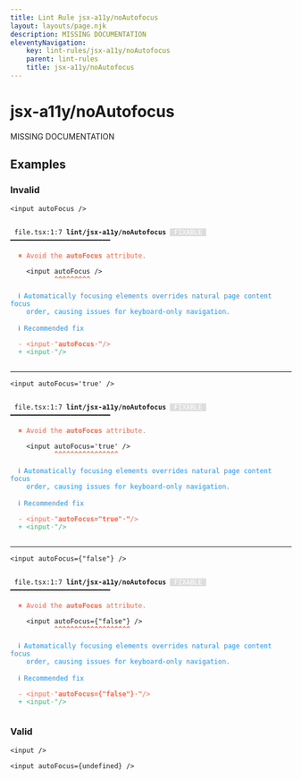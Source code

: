 ```yaml
---
title: Lint Rule jsx-a11y/noAutofocus
layout: layouts/page.njk
description: MISSING DOCUMENTATION
eleventyNavigation:
	key: lint-rules/jsx-a11y/noAutofocus
	parent: lint-rules
	title: jsx-a11y/noAutofocus
---
```


# jsx-a11y/noAutofocus

MISSING DOCUMENTATION

<!-- EVERYTHING BELOW IS AUTOGENERATED. SEE SCRIPTS FOLDER FOR UPDATE SCRIPTS hash(e203ecf2070ea1908010c74bf201f53d1eee8ea2) -->

## Examples
### Invalid
<pre class="language-text"><code class="language-text"><<span class="token attr-name">input</span> <span class="token attr-name">autoFocus</span> <span class="token operator">/</span>></code></pre>
<pre class="language-text"><code class="language-text">
 <span style="text-decoration-style: dotted;">file.tsx:1:7</span> <strong>lint/jsx-a11y/noAutofocus</strong> <span style="color: white; background-color: #ddd;"> FIXABLE </span> ━━━━━━━━━━━━━━━━━━━━━━━━━

  <strong><span style="color: Tomato;">✖ </span></strong><span style="color: Tomato;">Avoid the </span><span style="color: Tomato;"><strong>autoFocus</strong></span><span style="color: Tomato;"> attribute.</span>

    &lt;<span class="token attr-name">input</span> <span class="token attr-name">autoFocus</span> <span class="token operator">/</span>&gt;
           <span style="color: Tomato;"><strong>^</strong></span><span style="color: Tomato;"><strong>^</strong></span><span style="color: Tomato;"><strong>^</strong></span><span style="color: Tomato;"><strong>^</strong></span><span style="color: Tomato;"><strong>^</strong></span><span style="color: Tomato;"><strong>^</strong></span><span style="color: Tomato;"><strong>^</strong></span><span style="color: Tomato;"><strong>^</strong></span><span style="color: Tomato;"><strong>^</strong></span>

  <strong><span style="color: DodgerBlue;">ℹ </span></strong><span style="color: DodgerBlue;">Automatically focusing elements overrides natural page content focus</span>
    <span style="color: DodgerBlue;">order, causing issues for keyboard-only navigation.</span>

  <strong><span style="color: DodgerBlue;">ℹ </span></strong><span style="color: DodgerBlue;">Recommended fix</span>

  <span style="color: Tomato;">-</span> <span style="color: Tomato;">&lt;input</span><span style="color: Tomato;"><span style="opacity: 0.8;">&middot;</span>"</span><span style="color: Tomato;"><strong>autoFocus</strong></span><span style="color: Tomato;"><strong><span style="opacity: 0.8;">&middot;</span>"</strong></span><span style="color: Tomato;">/&gt;</span>
  <span style="color: MediumSeaGreen;">+</span> <span style="color: MediumSeaGreen;">&lt;input</span><span style="color: MediumSeaGreen;"><span style="opacity: 0.8;">&middot;</span>"</span><span style="color: MediumSeaGreen;">/&gt;</span>

</code></pre>

---------------

<pre class="language-text"><code class="language-text"><<span class="token attr-name">input</span> <span class="token attr-name">autoFocus</span><span class="token operator">=</span><span class="token string">&apos;true&apos;</span> <span class="token operator">/</span>></code></pre>
<pre class="language-text"><code class="language-text">
 <span style="text-decoration-style: dotted;">file.tsx:1:7</span> <strong>lint/jsx-a11y/noAutofocus</strong> <span style="color: white; background-color: #ddd;"> FIXABLE </span> ━━━━━━━━━━━━━━━━━━━━━━━━━

  <strong><span style="color: Tomato;">✖ </span></strong><span style="color: Tomato;">Avoid the </span><span style="color: Tomato;"><strong>autoFocus</strong></span><span style="color: Tomato;"> attribute.</span>

    &lt;<span class="token attr-name">input</span> <span class="token attr-name">autoFocus</span><span class="token operator">=</span><span class="token string">&apos;true&apos;</span> <span class="token operator">/</span>&gt;
           <span style="color: Tomato;"><strong>^</strong></span><span style="color: Tomato;"><strong>^</strong></span><span style="color: Tomato;"><strong>^</strong></span><span style="color: Tomato;"><strong>^</strong></span><span style="color: Tomato;"><strong>^</strong></span><span style="color: Tomato;"><strong>^</strong></span><span style="color: Tomato;"><strong>^</strong></span><span style="color: Tomato;"><strong>^</strong></span><span style="color: Tomato;"><strong>^</strong></span><span style="color: Tomato;"><strong>^</strong></span><span style="color: Tomato;"><strong>^</strong></span><span style="color: Tomato;"><strong>^</strong></span><span style="color: Tomato;"><strong>^</strong></span><span style="color: Tomato;"><strong>^</strong></span><span style="color: Tomato;"><strong>^</strong></span><span style="color: Tomato;"><strong>^</strong></span>

  <strong><span style="color: DodgerBlue;">ℹ </span></strong><span style="color: DodgerBlue;">Automatically focusing elements overrides natural page content focus</span>
    <span style="color: DodgerBlue;">order, causing issues for keyboard-only navigation.</span>

  <strong><span style="color: DodgerBlue;">ℹ </span></strong><span style="color: DodgerBlue;">Recommended fix</span>

  <span style="color: Tomato;">-</span> <span style="color: Tomato;">&lt;input</span><span style="color: Tomato;"><span style="opacity: 0.8;">&middot;</span>"</span><span style="color: Tomato;"><strong>autoFocus=&quot;true&quot;</strong></span><span style="color: Tomato;"><strong><span style="opacity: 0.8;">&middot;</span>"</strong></span><span style="color: Tomato;">/&gt;</span>
  <span style="color: MediumSeaGreen;">+</span> <span style="color: MediumSeaGreen;">&lt;input</span><span style="color: MediumSeaGreen;"><span style="opacity: 0.8;">&middot;</span>"</span><span style="color: MediumSeaGreen;">/&gt;</span>

</code></pre>

---------------

<pre class="language-text"><code class="language-text"><<span class="token attr-name">input</span> <span class="token attr-name">autoFocus</span><span class="token operator">=</span><span class="token punctuation">{</span><span class="token string">&quot;false&quot;</span><span class="token punctuation">}</span> <span class="token operator">/</span>></code></pre>
<pre class="language-text"><code class="language-text">
 <span style="text-decoration-style: dotted;">file.tsx:1:7</span> <strong>lint/jsx-a11y/noAutofocus</strong> <span style="color: white; background-color: #ddd;"> FIXABLE </span> ━━━━━━━━━━━━━━━━━━━━━━━━━

  <strong><span style="color: Tomato;">✖ </span></strong><span style="color: Tomato;">Avoid the </span><span style="color: Tomato;"><strong>autoFocus</strong></span><span style="color: Tomato;"> attribute.</span>

    &lt;<span class="token attr-name">input</span> <span class="token attr-name">autoFocus</span><span class="token operator">=</span><span class="token punctuation">{</span><span class="token string">&quot;false&quot;</span><span class="token punctuation">}</span> <span class="token operator">/</span>&gt;
           <span style="color: Tomato;"><strong>^</strong></span><span style="color: Tomato;"><strong>^</strong></span><span style="color: Tomato;"><strong>^</strong></span><span style="color: Tomato;"><strong>^</strong></span><span style="color: Tomato;"><strong>^</strong></span><span style="color: Tomato;"><strong>^</strong></span><span style="color: Tomato;"><strong>^</strong></span><span style="color: Tomato;"><strong>^</strong></span><span style="color: Tomato;"><strong>^</strong></span><span style="color: Tomato;"><strong>^</strong></span><span style="color: Tomato;"><strong>^</strong></span><span style="color: Tomato;"><strong>^</strong></span><span style="color: Tomato;"><strong>^</strong></span><span style="color: Tomato;"><strong>^</strong></span><span style="color: Tomato;"><strong>^</strong></span><span style="color: Tomato;"><strong>^</strong></span><span style="color: Tomato;"><strong>^</strong></span><span style="color: Tomato;"><strong>^</strong></span><span style="color: Tomato;"><strong>^</strong></span>

  <strong><span style="color: DodgerBlue;">ℹ </span></strong><span style="color: DodgerBlue;">Automatically focusing elements overrides natural page content focus</span>
    <span style="color: DodgerBlue;">order, causing issues for keyboard-only navigation.</span>

  <strong><span style="color: DodgerBlue;">ℹ </span></strong><span style="color: DodgerBlue;">Recommended fix</span>

  <span style="color: Tomato;">-</span> <span style="color: Tomato;">&lt;input</span><span style="color: Tomato;"><span style="opacity: 0.8;">&middot;</span>"</span><span style="color: Tomato;"><strong>autoFocus={&quot;false&quot;}</strong></span><span style="color: Tomato;"><strong><span style="opacity: 0.8;">&middot;</span>"</strong></span><span style="color: Tomato;">/&gt;</span>
  <span style="color: MediumSeaGreen;">+</span> <span style="color: MediumSeaGreen;">&lt;input</span><span style="color: MediumSeaGreen;"><span style="opacity: 0.8;">&middot;</span>"</span><span style="color: MediumSeaGreen;">/&gt;</span>

</code></pre>
### Valid
<pre class="language-text"><code class="language-text"><<span class="token attr-name">input</span> <span class="token operator">/</span>></code></pre>
<pre class="language-text"><code class="language-text"><<span class="token attr-name">input</span> <span class="token attr-name">autoFocus</span><span class="token operator">=</span><span class="token punctuation">{</span><span class="token variable">undefined</span><span class="token punctuation">}</span> <span class="token operator">/</span>></code></pre>
